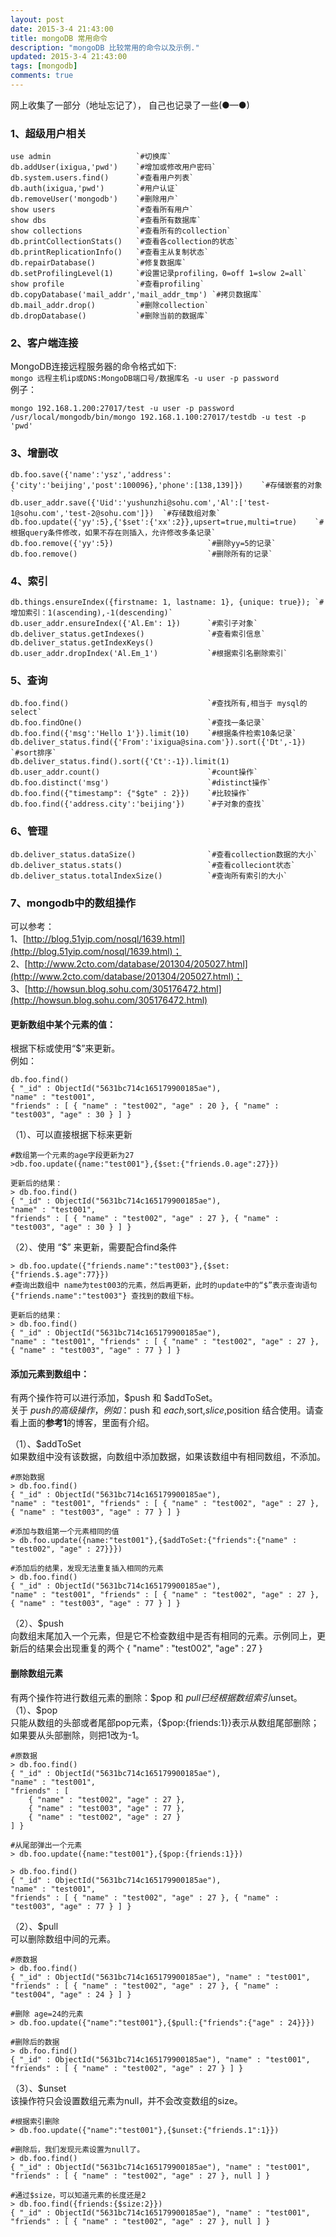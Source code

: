 ```yaml
---
layout: post
date: 2015-3-4 21:43:00
title: mongoDB 常用命令
description: "mongoDB 比较常用的命令以及示例."
updated: 2015-3-4 21:43:00
tags: [mongodb]
comments: true
---
```


网上收集了一部分（地址忘记了）， 自己也记录了一些(●—●)


### 1、超级用户相关

	use admin 					`#切换库`  
	db.addUser(ixigua,'pwd') 	`#增加或修改用户密码`  
	db.system.users.find() 		`#查看用户列表`  
	db.auth(ixigua,'pwd') 		`#用户认证`  
	db.removeUser('mongodb') 	`#删除用户`  
	show users 					`#查看所有用户`  
	show dbs 					`#查看所有数据库`  
	show collections 			`#查看所有的collection`  
	db.printCollectionStats() 	`#查看各collection的状态`  
	db.printReplicationInfo() 	`#查看主从复制状态`  
	db.repairDatabase() 		`#修复数据库`  
	db.setProfilingLevel(1) 	`#设置记录profiling，0=off 1=slow 2=all`  
	show profile 				`#查看profiling`  
	db.copyDatabase('mail_addr','mail_addr_tmp') `#拷贝数据库`  
	db.mail_addr.drop() 		`#删除collection`  
	db.dropDatabase() 			`#删除当前的数据库`

### 2、客户端连接  
MongoDB连接远程服务器的命令格式如下:  
`mongo 远程主机ip或DNS:MongoDB端口号/数据库名 -u user -p password`  
例子：

	mongo 192.168.1.200:27017/test -u user -p password  
	/usr/local/mongodb/bin/mongo 192.168.1.100:27017/testdb -u test -p 'pwd'


### 3、增删改

	db.foo.save({'name':'ysz','address':{'city':'beijing','post':100096},'phone':[138,139]}) 	`#存储嵌套的对象`  
	db.user_addr.save({'Uid':'yushunzhi@sohu.com','Al':['test-1@sohu.com','test-2@sohu.com']}) 	`#存储数组对象`  
	db.foo.update({'yy':5},{'$set':{'xx':2}},upsert=true,multi=true) 	`#根据query条件修改，如果不存在则插入，允许修改多条记录`  
	db.foo.remove({'yy':5}) 					`#删除yy=5的记录`  
	db.foo.remove()								`#删除所有的记录`  

### 4、索引

	db.things.ensureIndex({firstname: 1, lastname: 1}, {unique: true}); `#增加索引：1(ascending),-1(descending)`  
	db.user_addr.ensureIndex({'Al.Em': 1}) 		`#索引子对象`  
	db.deliver_status.getIndexes() 				`#查看索引信息`  
	db.deliver_status.getIndexKeys()  
	db.user_addr.dropIndex('Al.Em_1') 			`#根据索引名删除索引`  

### 5、查询

	db.foo.find() 								`#查找所有,相当于 mysql的select`  
	db.foo.findOne() 							`#查找一条记录`  
	db.foo.find({'msg':'Hello 1'}).limit(10) 	`#根据条件检索10条记录`  
	db.deliver_status.find({'From':'ixigua@sina.com'}).sort({'Dt',-1}) `#sort排序`  
	db.deliver_status.find().sort({'Ct':-1}).limit(1)  
	db.user_addr.count() 						`#count操作`  
	db.foo.distinct('msg') 						`#distinct操作`  
	db.foo.find({"timestamp": {"$gte" : 2}}) 	`#比较操作`  
	db.foo.find({'address.city':'beijing'}) 	`#子对象的查找`  

### 6、管理

	db.deliver_status.dataSize() 				`#查看collection数据的大小`  
	db.deliver_status.stats() 					`#查看colleciont状态`  
	db.deliver_status.totalIndexSize() 			`#查询所有索引的大小`

### 7、mongodb中的数组操作
可以参考：  
1、[http://blog.51yip.com/nosql/1639.html](http://blog.51yip.com/nosql/1639.html)；  
2、[http://www.2cto.com/database/201304/205027.html](http://www.2cto.com/database/201304/205027.html)；  
3、[http://howsun.blog.sohu.com/305176472.html](http://howsun.blog.sohu.com/305176472.html)

#### 更新数组中某个元素的值：
根据下标或使用“$”来更新。  
例如：

	db.foo.find()
	{ "_id" : ObjectId("5631bc714c165179900185ae"), 
	"name" : "test001", 
	"friends" : [ { "name" : "test002", "age" : 20 }, { "name" : "test003", "age" : 30 } ] }

（1）、可以直接根据下标来更新

	#数组第一个元素的age字段更新为27
	>db.foo.update({name:"test001"},{$set:{"friends.0.age":27}})

	更新后的结果：
	> db.foo.find()
	{ "_id" : ObjectId("5631bc714c165179900185ae"), 
	"name" : "test001", 
	"friends" : [ { "name" : "test002", "age" : 27 }, { "name" : "test003", "age" : 30 } ] }

（2）、使用 “$” 来更新，需要配合find条件  

	> db.foo.update({"friends.name":"test003"},{$set:{"friends.$.age":77}}) 
	#查询出数组中 name为test003的元素，然后再更新，此时的update中的“$”表示查询语句 {"friends.name":"test003"} 查找到的数组下标。

	更新后的结果：
	> db.foo.find()
	{ "_id" : ObjectId("5631bc714c165179900185ae"), 
	"name" : "test001", "friends" : [ { "name" : "test002", "age" : 27 }, { "name" : "test003", "age" : 77 } ] }


#### 添加元素到数组中：
有两个操作符可以进行添加，$push 和 $addToSet。  
关于 $push的高级操作，例如：$push 和 $each,$sort,$slice,$position 结合使用。请查看上面的**参考1**的博客，里面有介绍。

（1）、$addToSet  
 如果数组中没有该数据，向数组中添加数据，如果该数组中有相同数组，不添加。

	#原始数据
	> db.foo.find()
	{ "_id" : ObjectId("5631bc714c165179900185ae"), 
	"name" : "test001", "friends" : [ { "name" : "test002", "age" : 27 }, { "name" : "test003", "age" : 77 } ] }
	
	#添加与数组第一个元素相同的值
	> db.foo.update({name:"test001"},{$addToSet:{"friends":{"name" : "test002", "age" : 27}}})
 
	#添加后的结果，发现无法重复插入相同的元素
	> db.foo.find()
	{ "_id" : ObjectId("5631bc714c165179900185ae"), 
	"name" : "test001", "friends" : [ { "name" : "test002", "age" : 27 }, { "name" : "test003", "age" : 77 } ] }

（2）、$push  
向数组末尾加入一个元素，但是它不检查数组中是否有相同的元素。示例同上，更新后的结果会出现重复的两个 { "name" : "test002", "age" : 27 }

#### 删除数组元素
有两个操作符进行数组元素的删除：$pop 和 $pull 已经根据数组索引$unset。  
（1）、$pop   
只能从数组的头部或者尾部pop元素，{$pop:{friends:1}}表示从数组尾部删除；如果要从头部删除，则把1改为-1。

  
	#原数据
	> db.foo.find()
	{ "_id" : ObjectId("5631bc714c165179900185ae"), 
	"name" : "test001", 
	"friends" : [ 
		{ "name" : "test002", "age" : 27 },
		{ "name" : "test003", "age" : 77 }, 
		{ "name" : "test002", "age" : 27 } 
	] }
	
	#从尾部弹出一个元素	
	> db.foo.update({name:"test001"},{$pop:{friends:1}})

	> db.foo.find()
	{ "_id" : ObjectId("5631bc714c165179900185ae"), 
	"name" : "test001", 
	"friends" : [ { "name" : "test002", "age" : 27 }, { "name" : "test003", "age" : 77 } ] }

（2）、$pull  
可以删除数组中间的元素。

	#原数据
	> db.foo.find()
	{ "_id" : ObjectId("5631bc714c165179900185ae"), "name" : "test001", 
	"friends" : [ { "name" : "test002", "age" : 27 }, { "name" : "test004", "age" : 24 } ] }
	
	#删除 age=24的元素
	> db.foo.update({"name":"test001"},{$pull:{"friends":{"age" : 24}}})

	#删除后的数据 
	> db.foo.find()
	{ "_id" : ObjectId("5631bc714c165179900185ae"), "name" : "test001", 
	"friends" : [ { "name" : "test002", "age" : 27 } ] }

（3）、$unset  
该操作符只会设置数组元素为null，并不会改变数组的size。

	#根据索引删除
	> db.foo.update({"name":"test001"},{$unset:{"friends.1":1}})
	
	#删除后，我们发现元素设置为null了。
	> db.foo.find()
	{ "_id" : ObjectId("5631bc714c165179900185ae"), "name" : "test001", 
	"friends" : [ { "name" : "test002", "age" : 27 }, null ] }
	
	#通过$size，可以知道元素的长度还是2
	> db.foo.find({friends:{$size:2}})
	{ "_id" : ObjectId("5631bc714c165179900185ae"), "name" : "test001", 
	"friends" : [ { "name" : "test002", "age" : 27 }, null ] }